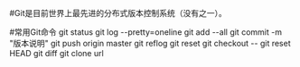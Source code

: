 #Git是目前世界上最先进的分布式版本控制系统（没有之一）。

#常用Git命令
git status
git log --pretty=oneline
git add --all
git commit -m "版本说明"
git push origin master
git reflog
git reset
git checkout -- <file>
git reset HEAD <file>
git diff
git clone url